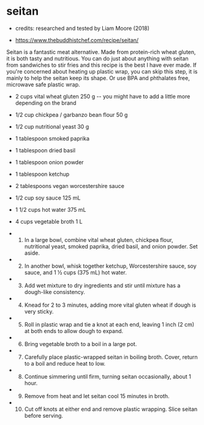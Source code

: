 # seitan

- credits: researched and tested by Liam Moore (2018)

- <https://www.thebuddhistchef.com/recipe/seitan/>

Seitan is a fantastic meat alternative. Made from protein-rich wheat gluten, it is both tasty and nutritious. You can do just about anything with seitan from sandwiches to stir fries and this recipe is the best I have ever made. If you're concerned about heating up plastic wrap, you can skip this step, it is mainly to help the seitan keep its shape. Or use BPA and phthalates free, microwave safe plastic wrap.

- 2 cups vital wheat gluten 250 g -- you might have to add a little more depending on the brand
- 1/2 cup chickpea / garbanzo bean flour 50 g
- 1/2 cup nutritional yeast  30 g
- 1 tablespoon smoked paprika
- 1 tablespoon dried basil
- 1 tablespoon onion powder
- 1 tablespoon ketchup
- 2 tablespoons vegan worcestershire  sauce
- 1/2 cup soy sauce 125 mL
- 1 1/2 cups hot water 375 mL
- 4 cups vegetable broth 1 L

- 1. In a large bowl, combine vital wheat gluten, chickpea flour, nutritional yeast, smoked paprika, dried basil, and onion powder. Set aside.
- 2. In another bowl, whisk together ketchup, Worcestershire sauce, soy sauce, and 1 ½ cups (375 mL) hot water.
- 3. Add wet mixture to dry ingredients and stir until mixture has a dough-like consistency.
- 4. Knead for 2 to 3 minutes, adding more vital gluten wheat if dough is very sticky.
- 5. Roll in plastic wrap and tie a knot at each end, leaving 1 inch (2 cm) at both ends to allow dough to expand.
- 6. Bring vegetable broth to a boil in a large pot.
- 7. Carefully place plastic-wrapped seitan in boiling broth. Cover, return to a boil and reduce heat to low.
- 8. Continue simmering until firm, turning seitan occasionally, about 1 hour.
- 9. Remove from heat and let seitan cool 15 minutes in broth.
- 10. Cut off knots at either end and remove plastic wrapping. Slice seitan before serving.
